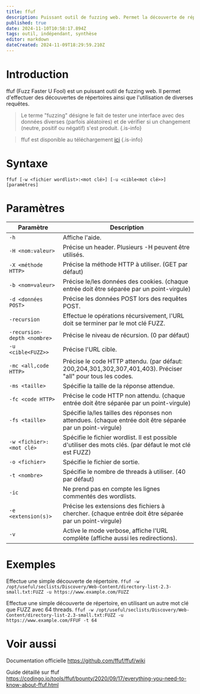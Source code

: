 ```yaml
---
title: ffuf
description: Puissant outil de fuzzing web. Permet la découverte de répertoires, et l'utilisation de diverses requêtes.
published: true
date: 2024-11-10T10:58:17.894Z
tags: outil, indépendant, synthèse
editor: markdown
dateCreated: 2024-11-09T18:29:59.210Z
---
```


# Introduction

ffuf (Fuzz Faster U Fool) est un puissant outil de fuzzing web. Il permet d'effectuer des découvertes de répertoires ainsi que l'utilisation de diverses requêtes.

> Le terme "fuzzing" désigne le fait de tester une interface avec des données diverses (parfois aléatoires) et de vérifier si un changement (neutre, positif ou négatif) s'est produit.
> {.is-info}

> ffuf est disponible au téléchargement [ici](https://github.com/ffuf/ffuf)
> {.is-info}

# Syntaxe

`ffuf [-w <fichier wordlist>:<mot clé>] [-u <cible<mot clé>>] [paramètres]`

# Paramètres

| Paramètre                   | Description                                                                                                  |
| --------------------------- | ------------------------------------------------------------------------------------------------------------ |
| `-h`                        | Affiche l'aide.                                                                                              |
| `-H <nom:valeur>`           | Précise un header. Plusieurs -H peuvent être utilisés.                                                       |
| `-X <méthode HTTP>`         | Précise la méthode HTTP à utiliser. (GET par défaut)                                                         |
| `-b <nom=valeur>`           | Précise le/les données des cookies. (chaque entrée doit être séparée par un point-virgule)                   |
| `-d <données POST>`         | Précise les données POST lors des requêtes POST.                                                             |
| `-recursion`                | Effectue le opérations récursivement, l'URL doit se terminer par le mot clé FUZZ.                            |
| `-recursion-depth <nombre>` | Précise le niveau de récursion. (0 par défaut)                                                               |
| `-u <cible<FUZZ>>`          | Précise l'URL cible.                                                                                         |
| `-mc <all,code HTTP>`       | Précise le code HTTP attendu. (par défaut: 200,204,301,302,307,401,403). Préciser "all" pour tous les codes. |
| `-ms <taille>`              | Spécifie la taille de la réponse attendue.                                                                   |
| `-fc <code HTTP>`           | Précise le code HTTP non attendu. (chaque entrée doit être séparée par un point-virgule)                     |
| `-fs <taille>`              | Spécifie la/les tailles des réponses non attendues. (chaque entrée doit être séparée par un point-virgule)   |
| `-w <fichier>:<mot clé>`    | Spécifie le fichier wordlist. Il est possible d'utiliser des mots clés. (par défaut le mot clé est FUZZ)     |
| `-o <fichier>`              | Spécifie le fichier de sortie.                                                                               |
| `-t <nombre>`               | Spécifie le nombre de threads à utiliser. (40 par défaut)                                                    |
| `-ic`                       | Ne prend pas en compte les lignes commentés des wordlists.                                                   |
| `-e <extension(s)>`         | Précise les extensions des fichiers à chercher. (chaque entrée doit être séparée par un point-virgule)       |
| `-v`                        | Active le mode verbose, affiche l'URL complète (affiche aussi les redirections).                             |

# Exemples

Effectue une simple découverte de répertoire.
`ffuf -w /opt/useful/seclists/Discovery/Web-Content/directory-list-2.3-small.txt:FUZZ -u https://www.example.com/FUZZ`

Effectue une simple découverte de répertoire, en utilisant un autre mot clé que FUZZ avec 64 threads.
`ffuf -w /opt/useful/seclists/Discovery/Web-Content/directory-list-2.3-small.txt:FUZZ -u https://www.example.com/FFUF -t 64`

# Voir aussi

Documentation officielle
https://github.com/ffuf/ffuf/wiki

Guide détaillé sur ffuf
https://codingo.io/tools/ffuf/bounty/2020/09/17/everything-you-need-to-know-about-ffuf.html
